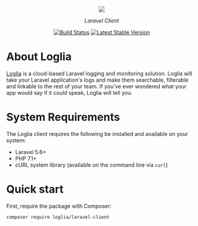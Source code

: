 <p align="center"><img src="https://res.cloudinary.com/loglia/image/upload/v1572656182/logo-dark_obmuma.svg"></p>
<p align="center"><i>Laravel Client</i></p>
<p align="center">
    <a href="https://travis-ci.org/loglia/laravel-client"><img src="https://travis-ci.org/loglia/laravel-client.svg" alt="Build Status"></a>
    <a href="https://packagist.org/packages/loglia/laravel-client"><img src="https://poser.pugx.org/loglia/laravel-client/v/stable.svg" alt="Latest Stable Version"></a>
</p>

# About Loglia

[Loglia](https://www.loglia.app) is a cloud-based Laravel logging and monitoring solution. Loglia will take your Laravel application's logs and make them searchable, filterable and linkable to the rest of your team. If you've ever wondered what your app would say if it could speak, Loglia will tell you.

# System Requirements

The Loglia client requires the following be installed and available on your system:

- Laravel 5.6+
- PHP 7.1+
- cURL system library (available on the command line via `curl`)

# Quick start

First, require the package with Composer:

    composer require loglia/laravel-client
    
